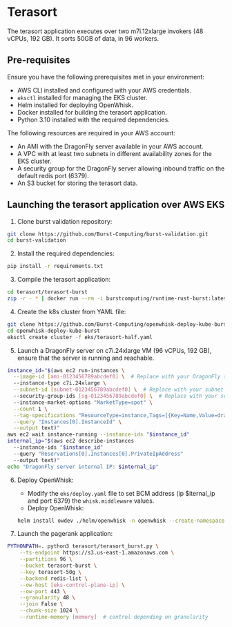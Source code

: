 # Terasort

The terasort application executes over two m7i.12xlarge invokers (48 vCPUs, 192 GB). It sorts 50GB of data, in 96 workers.

## Pre-requisites

Ensure you have the following prerequisites met in your environment:

- AWS CLI installed and configured with your AWS credentials.
- `eksctl` installed for managing the EKS cluster.
- Helm installed for deploying OpenWhisk.
- Docker installed for building the terasort application.
- Python 3.10 installed with the required dependencies.

The following resources are required in your AWS account:

- An AMI with the DragonFly server available in your AWS account.
- A VPC with at least two subnets in different availability zones for the EKS cluster.
- A security group for the DragonFly server allowing inbound traffic on the default redis port (6379).
- An S3 bucket for storing the terasort data.

## Launching the terasort application over AWS EKS

1. Clone burst validation repository:
```bash
git clone https://github.com/Burst-Computing/burst-validation.git
cd burst-validation
```

2. Install the required dependencies:
```bash
pip install -r requirements.txt
```

3. Compile the terasort application:
```bash
cd terasort/terasort-burst
zip -r - * | docker run --rm -i burstcomputing/runtime-rust-burst:latest -compile main > ../terasort-burst.zip
```

4. Create the k8s cluster from YAML file:
```bash
git clone https://github.com/Burst-Computing/openwhisk-deploy-kube-burst.git
cd openwhisk-deploy-kube-burst
eksctl create cluster -f eks/terasort-half.yaml
```

5. Launch a DragonFly server on c7i.24xlarge VM (96 vCPUs, 192 GB), ensure that the server is running and reachable.
```bash
instance_id="$(aws ec2 run-instances \
  --image-id [ami-0123456789abcdef0] \  # Replace with your DragonFly server AMI ID
  --instance-type c7i.24xlarge \
  --subnet-id [subnet-0123456789abcdef0] \  # Replace with your subnet ID
  --security-group-ids [sg-0123456789abcdef0] \  # Replace with your security group ID
  --instance-market-options "MarketType=spot" \
  --count 1 \
  --tag-specifications "ResourceType=instance,Tags=[{Key=Name,Value=dragonfly-server}]" \
  --query "Instances[0].InstanceId" \
  --output text)"
aws ec2 wait instance-running --instance-ids "$instance_id"
internal_ip="$(aws ec2 describe-instances
  --instance-ids "$instance_id"
  --query "Reservations[0].Instances[0].PrivateIpAddress" 
  --output text)"
echo "DragonFly server internal IP: $internal_ip"
```

6. Deploy OpenWhisk:
    - Modify the `eks/deploy.yaml` file to set BCM address (ip $iternal_ip and port 6379) the `whisk.middleware` values. 
    - Deploy OpenWhisk:
    ```bash
    helm install owdev ./helm/openwhisk -n openwhisk --create-namespace -f eks/deploy.yaml
    ```

7. Launch the pagerank application:
```bash
PYTHONPATH=. python3 terasort/terasort_burst.py \
    --ts-endpoint https://s3.us-east-1.amazonaws.com \
    --partitions 96 \
    --bucket terasort-burst \
    --key terasort-50g \
    --backend redis-list \
    --ow-host [eks-control-plane-ip] \
    --ow-port 443 \
    --granularity 48 \
    --join False \
    --chunk-size 1024 \
    --runtime-memory [memory]  # control depending on granularity
```
